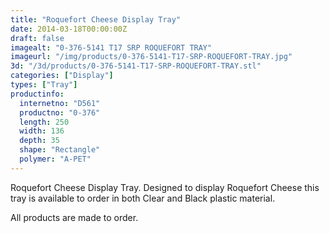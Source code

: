```yaml
---
title: "Roquefort Cheese Display Tray"
date: 2014-03-18T00:00:00Z
draft: false
imagealt: "0-376-5141 T17 SRP ROQUEFORT TRAY"
imageurl: "/img/products/0-376-5141-T17-SRP-ROQUEFORT-TRAY.jpg"
3d: "/3d/products/0-376-5141-T17-SRP-ROQUEFORT-TRAY.stl"
categories: ["Display"]
types: ["Tray"]
productinfo:
  internetno: "D561"
  productno: "0-376"
  length: 250
  width: 136
  depth: 35
  shape: "Rectangle"
  polymer: "A-PET"
---
```

Roquefort Cheese Display Tray. Designed to display Roquefort Cheese this tray is available to order in both Clear and Black plastic material.

All products are made to order.